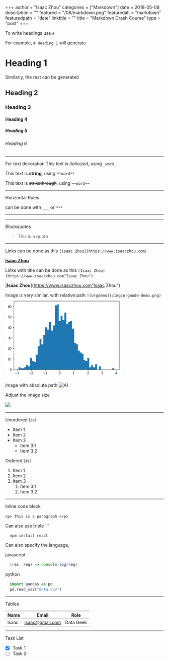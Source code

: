 +++
author = "Isaac Zhou"
categories = ["Markdown"]
date = 2018-05-08
description = ""
featured = "/08/markdown.png"
featuredalt = "markdown"
featuredpath = "date"
linktitle = ""
title = "Markdown Crash Course"
type = "post"
+++

<!-- Headings -->
To write headings use `#`

For example, `# Heading 1` will generate 
# Heading 1

Similarly, the rest can be generated
## Heading 2
### Heading 3
#### Heading 4
##### Heading 5
###### Heading 6
___

For text decoration
This text is _italicized_, using `_word_`

This text is **string**, using `**word**`

This text is ~~strikethrough~~, using `~~word~~`

___

Horizontal Rules

can be done with `___` or `***`
___ 

***

Blockquotes

> This is a quote

___

Links can be done as this `[Isaac Zhou](https://www.isaaczhou.com)`

[**Isaac Zhou**](https://www.isaaczhou.com)

Links with title can be done as this `[Isaac Zhou](https://www.isaaczhou.com"Isaac Zhou")`

[**Isaac Zhou**](https://www.isaaczhou.com"Isaac Zhou")

Image is very similar, with relative path `![orgdemo](/img/orgmode-demo.png)`
![orgdemo](/img/orgmode-demo.png)

Image with absolute path
![AI](https://cdn-images-1.medium.com/max/2000/1*yEyN36NibvtmaKgaLdq7RA.jpeg)

Adjust the image size

<img src="https://cdn-images-1.medium.com/max/2000/1*yEyN36NibvtmaKgaLdq7RA.jpeg" width="250">

---

Unordered List

* Item 1
* Item 2
* Item 3
  * Item 3.1
  * Item 3.2

Ordered List

1. Item 1
1. Item 2
1. Item 3
   1. Item 3.1
   1. Item 3.2
   
___

Inline code block

`<p> This is a paragraph </p>`

Can also use triple \`\`\`

```
  npm install react
```

Can also specify the language,

javascript
```javascript
  (res, req) => console.log(req)
```

python
```python
  import pandas as pd
  pd.read_csv("data.csv")
```

___

Tables

| Name  | Email           | Role      |
|-------|-----------------|-----------|
| Isaac | isaac@gmail.com | Data Geek |

___

Task List

* [x] Task 1
* [ ] Task 2
